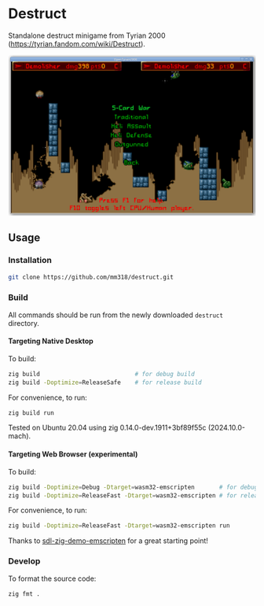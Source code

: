 # Destruct

Standalone destruct minigame from Tyrian 2000 (https://tyrian.fandom.com/wiki/Destruct).

![Destruct game screenshot](doc/screenshot.png "Destruct game screenshot")


## Usage

### Installation
```bash
git clone https://github.com/mm318/destruct.git
```

### Build
All commands should be run from the newly downloaded `destruct` directory.

#### Targeting Native Desktop

To build:
```bash
zig build                           # for debug build
zig build -Doptimize=ReleaseSafe    # for release build
```

For convenience, to run:
```bash
zig build run
```

Tested on Ubuntu 20.04 using zig 0.14.0-dev.1911+3bf89f55c (2024.10.0-mach).

#### Targeting Web Browser (experimental)

To build:
```bash
zig build -Doptimize=Debug -Dtarget=wasm32-emscripten       # for debug build
zig build -Doptimize=ReleaseFast -Dtarget=wasm32-emscripten # for release build (recommended)
```

For convenience, to run:
```bash
zig build -Doptimize=ReleaseFast -Dtarget=wasm32-emscripten run
```

Thanks to [sdl-zig-demo-emscripten](https://github.com/silbinarywolf/sdl-zig-demo-emscripten) for a great starting point!

### Develop

To format the source code:
```bash
zig fmt .
